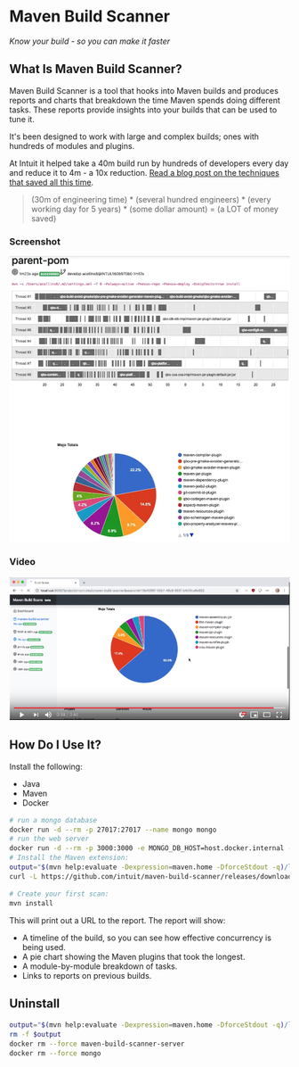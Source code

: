 # Maven Build Scanner

*Know your build - so you can make it faster*

## What Is Maven Build Scanner?

Maven Build Scanner is a tool that hooks into Maven builds and produces reports and charts that breakdown the time Maven
spends doing different tasks. These reports provide insights into your builds that can be used to tune it.

It's been designed to work with large and complex builds; ones with hundreds of modules and plugins.

At Intuit it helped take a 40m build run by hundreds of developers every day and reduce it to 4m - a 10x reduction.
[Read a blog post on the techniques that saved all this time](https://medium.com/@alex_collins/10x-faster-maven-builds-at-intuit-5b7bb60c65e6).

> (30m of engineering time) * (several hundred engineers) * (every working day for 5 years) * (some dollar amount) = (a
> LOT of money saved)

### Screenshot

![Screenshot](screenshot.png)

### Video

[![Video](video.png)](https://www.youtube.com/watch?v=2tB63Wer-4E)

## How Do I Use It?

Install the following:

* Java
* Maven
* Docker

```bash
# run a mongo database
docker run -d --rm -p 27017:27017 --name mongo mongo
# run the web server
docker run -d --rm -p 3000:3000 -e MONGO_DB_HOST=host.docker.internal --name maven-build-scanner-server alexcollinsintuit/maven-build-scanner-server
# Install the Maven extension:
output="$(mvn help:evaluate -Dexpression=maven.home -DforceStdout -q)/lib/ext/maven-build-scanner-jar-with-dependencies.jar"
curl -L https://github.com/intuit/maven-build-scanner/releases/download/v1.0.0/maven-build-scanner-jar-with-dependencies.jar -o $output

```

```bash
# Create your first scan:
mvn install
```

This will print out a URL to the report. The report will show:

* A timeline of the build, so you can see how effective concurrency is being used.
* A pie chart showing the Maven plugins that took the longest.
* A module-by-module breakdown of tasks.
* Links to reports on previous builds.

## Uninstall

```bash
output="$(mvn help:evaluate -Dexpression=maven.home -DforceStdout -q)/lib/ext/maven-build-scanner-jar-with-dependencies.jar"
rm -f $output
docker rm --force maven-build-scanner-server
docker rm --force mongo
```
